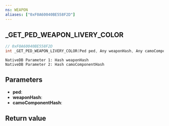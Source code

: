 ```yaml
---
ns: WEAPON
aliases: ["0xF0A60040BE558F2D"]
---
```

## _GET_PED_WEAPON_LIVERY_COLOR

```c
// 0xF0A60040BE558F2D
int _GET_PED_WEAPON_LIVERY_COLOR(Ped ped, Any weaponHash, Any camoComponentHash);
```

```
NativeDB Parameter 1: Hash weaponHash
NativeDB Parameter 2: Hash camoComponentHash
```

## Parameters
* **ped**: 
* **weaponHash**: 
* **camoComponentHash**: 

## Return value

